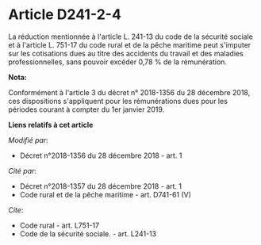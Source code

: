# Article D241-2-4

La réduction mentionnée à l'article L. 241-13 du code de la sécurité sociale et à l'article L. 751-17 du code rural et de la
pêche maritime peut s'imputer sur les cotisations dues au titre des accidents du travail et des maladies professionnelles,
sans pouvoir excéder   0,78 % de la rémunération.

**Nota:**

Conformément à l'article 3 du décret n° 2018-1356 du 28 décembre 2018, ces dispositions s'appliquent pour les rémunérations
dues pour les périodes courant à compter du 1er janvier 2019.

**Liens relatifs à cet article**

_Modifié par_:

  - Décret n°2018-1356 du 28 décembre 2018 - art. 1

_Cité par_:

  - Décret n°2018-1357 du 28 décembre 2018 - art. 1
  - Code rural et de la pêche maritime - art. D741-61 (V)

_Cite_:

  - Code rural - art. L751-17
  - Code de la sécurité sociale. - art. L241-13
